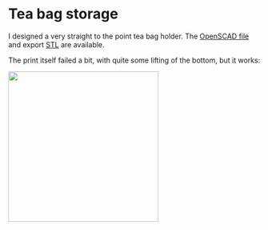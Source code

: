 # Tea bag storage

I designed a very straight to the point tea bag holder. The [OpenSCAD file](./design.scad) and export [STL](./design.stl) are available.

The print itself failed a bit, with quite some lifting of the bottom, but it works:

<image src="PXL_20250317_164739879.jpg" width="300" />